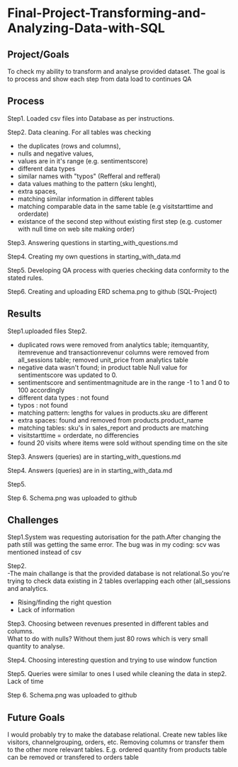# Final-Project-Transforming-and-Analyzing-Data-with-SQL

## Project/Goals

To check my ability to transform and analyse provided dataset. The goal is to process and show each step from data load to continues QA
## Process

Step1. Loaded csv files into Database as per instructions.

Step2. Data cleaning. For all tables was checking 
- the duplicates (rows and columns),
- nulls and negative values,
- values are in it's range (e.g. sentimentscore)
- different data types
- similar names with "typos" (Refferal and refferal)
- data values mathing to the pattern (sku lenght),
- extra spaces,
- matching similar information in different tables
- matching comparable data in the same table (e.g visitstarttime and orderdate)
- existance of the second step without existing first step (e.g. customer with null time on web site making order)

Step3. Answering questions in starting_with_questions.md

Step4. Creating my own questions in starting_with_data.md

Step5. Developing QA process with queries checking data conformity to the stated rules. 

Step6. Creating and uploading ERD schema.png to github (SQL-Project)

## Results
Step1.uploaded files
Step2. 
- duplicated rows were removed from analytics table; itemquantity, itemrevenue and transactionrevenur  columns were removed from all_sessions table; removed unit_price from analytics table
- negative data wasn't found; in product table Null value for sentimentscore was updated to 0.
- sentimentscore and sentimentmagnitude are in the range -1 to 1 and 0 to 100 accordingly
- different data types : not found
- typos : not found
- matching pattern: lengths for values in products.sku are different
- extra spaces: found and removed from products.product_name
- matching tables: sku's in sales_report and products are matching
- visitstarttime = orderdate, no differencies
- found 20 visits where items were sold without spending time on the site

Step3. Answers (queries) are in starting_with_questions.md 

Step4. Answers (queries) are in  in starting_with_data.md

Step5. 

Step 6. Schema.png was uploaded to github

## Challenges 

Step1.System was requesting autorisation for the path.After changing the path still was getting the same error. The bug was in my coding: scv was mentioned instead of csv  

Step2.   
-The main challange is that the provided database is not relational.So you're trying to check data existing in 2 tables overlapping each other (all_sessions and analytics.  
- Rising/finding the right question
- Lack of information

Step3.
Choosing between revenues presented in different tables and columns.   
What to do with nulls? Without them just 80 rows which is very small quantity to analyse.

Step4. Choosing interesting question and trying to use window function

Step5. Queries were similar to ones I used while cleaning the data in step2.  
Lack of time

Step 6. Schema.png was uploaded to github



## Future Goals
I would probably try to make the database relational. Create new tables like visitors, channelgrouping, orders, etc.
Removing columns or transfer them to the other more relevant tables. E.g. ordered quantity from products table can be removed or transfered to orders table
